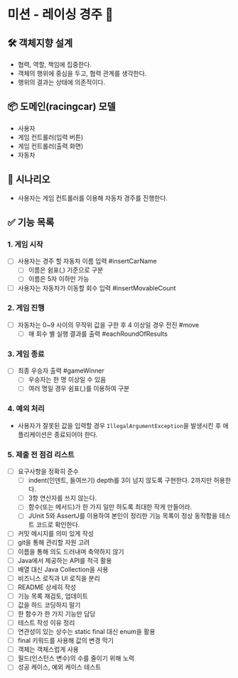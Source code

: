 # 미션 - 레이싱 경주 🏁

## 🛠️ 객체지향 설계
- 협력, 역할, 책임에 집중한다.
- 객체의 행위에 중심을 두고, 협력 관계를 생각한다.
- 행위의 결과는 상태에 의존적이다.

## 📦 도메인(racingcar) 모델
- 사용자
- 게임 컨트롤러(입력 버튼)
- 게임 컨트롤러(출력 화면)
- 자동차

## 📝 시나리오
- 사용자는 게임 컨트롤러를 이용해 자동차 경주를 진행한다.

## ✅ 기능 목록

### 1. 게임 시작
- [ ] 사용자는 경주 할 자동차 이름 입력 #insertCarName
  - [ ] 이름은 쉼표(,) 기준으로 구분
  - [ ] 이름은 5자 이하만 가능
- [ ] 사용자는 자동차가 이동할 회수 입력 #insertMovableCount

### 2. 게임 진행
- [ ] 자동차는 0~9 사이의 무작위 값을 구한 후 4 이상일 경우 전진 #move
  - [ ] 매 회수 별 실행 결과를 출력 #eachRoundOfResults

### 3. 게임 종료
- [ ] 최종 우승자 출력 #gameWinner
  - [ ] 우승자는 한 명 이상일 수 있음
  - [ ] 여러 명일 경우 쉼표(,)를 이용하여 구분
### 4. 예외 처리
- 사용자가 잘못된 값을 입력할 경우 `IllegalArgumentException`을 발생시킨 후 애플리케이션은 종료되어야 한다.

### 5. 제출 전 점검 리스트
- [ ] 요구사항을 정확히 준수
  - [ ] indent(인덴트, 들여쓰기) depth를 3이 넘지 않도록 구현한다. 2까지만 허용한다.
  - [ ] 3항 연산자를 쓰지 않는다.
  - [ ] 함수(또는 메서드)가 한 가지 일만 하도록 최대한 작게 만들어라.
  - [ ] JUnit 5와 AssertJ를 이용하여 본인이 정리한 기능 목록이 정상 동작함을 테스트 코드로 확인한다.
- [ ] 커밋 메시지를 의미 있게 작성
- [ ] git을 통해 관리할 자원 고려
- [ ] 이름을 통해 의도 드러내며 축약하지 않기
- [ ] Java에서 제공하는 API를 적극 활용
- [ ] 배열 대신 Java Collection을 사용
- [ ] 비즈니스 로직과 UI 로직을 분리
- [ ] README 상세히 작성
- [ ] 기능 목록 재검토, 업데이트
- [ ] 값을 하드 코딩하지 말기
- [ ] 한 함수가 한 가지 기능만 담당
- [ ] 테스트 작성 이유 정리
- [ ] 연관성이 있는 상수는 static final 대신 enum을 활용
- [ ] final 키워드를 사용해 값의 변경 막기
- [ ] 객체는 객체스럽게 사용
- [ ] 필드(인스턴스 변수)의 수를 줄이기 위해 노력
- [ ] 성공 케이스, 예외 케이스 테스트